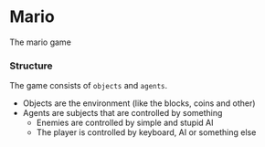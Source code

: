 # Mario
The mario game

### Structure
The game consists of `objects` and `agents`.

* Objects are the environment (like the blocks, coins and other)
* Agents are subjects that are controlled by something
    * Enemies are controlled by simple and stupid AI
    * The player is controlled by keyboard, AI or something else


